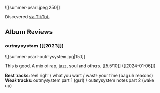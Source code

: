 ![[summer-pearl.jpeg|250]]

Discovered [via TikTok](https://vm.tiktok.com/ZGe2788We/).

## Album Reviews

### outmysystem ([[2023]])

![[summer-pearl-outmysystem.jpg|150]]

This is good. A mix of rap, jazz, soul and others. [[5.5/10]] ([[2024-01-06]])

**Best tracks:** feel right / what you want / waste your time (bag uh reasons)
**Weak tracks:** outmysystem part 1 (gurl) / outmysystem notes part 2 (wake up)
